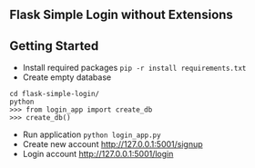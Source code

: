 ## Flask Simple Login without Extensions

## Getting Started

- Install required packages `pip -r install requirements.txt`
- Create empty database 
```
cd flask-simple-login/
python
>>> from login_app import create_db
>>> create_db()
```

- Run application `python login_app.py`
- Create new account  http://127.0.0.1:5001/signup
- Login account  http://127.0.0.1:5001/login
